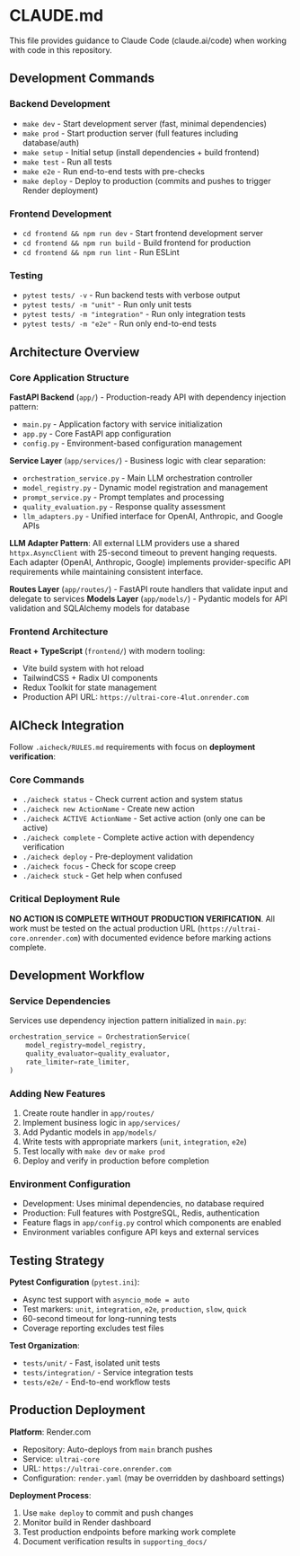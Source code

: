 # CLAUDE.md

This file provides guidance to Claude Code (claude.ai/code) when working with code in this repository.

## Development Commands

### Backend Development
- `make dev` - Start development server (fast, minimal dependencies)
- `make prod` - Start production server (full features including database/auth)
- `make setup` - Initial setup (install dependencies + build frontend)
- `make test` - Run all tests
- `make e2e` - Run end-to-end tests with pre-checks
- `make deploy` - Deploy to production (commits and pushes to trigger Render deployment)

### Frontend Development
- `cd frontend && npm run dev` - Start frontend development server
- `cd frontend && npm run build` - Build frontend for production
- `cd frontend && npm run lint` - Run ESLint

### Testing
- `pytest tests/ -v` - Run backend tests with verbose output
- `pytest tests/ -m "unit"` - Run only unit tests
- `pytest tests/ -m "integration"` - Run only integration tests
- `pytest tests/ -m "e2e"` - Run only end-to-end tests

## Architecture Overview

### Core Application Structure

**FastAPI Backend** (`app/`) - Production-ready API with dependency injection pattern:
- `main.py` - Application factory with service initialization
- `app.py` - Core FastAPI app configuration
- `config.py` - Environment-based configuration management

**Service Layer** (`app/services/`) - Business logic with clear separation:
- `orchestration_service.py` - Main LLM orchestration controller
- `model_registry.py` - Dynamic model registration and management
- `prompt_service.py` - Prompt templates and processing
- `quality_evaluation.py` - Response quality assessment
- `llm_adapters.py` - Unified interface for OpenAI, Anthropic, and Google APIs

**LLM Adapter Pattern**: All external LLM providers use a shared `httpx.AsyncClient` with 25-second timeout to prevent hanging requests. Each adapter (OpenAI, Anthropic, Google) implements provider-specific API requirements while maintaining consistent interface.

**Routes Layer** (`app/routes/`) - FastAPI route handlers that validate input and delegate to services
**Models Layer** (`app/models/`) - Pydantic models for API validation and SQLAlchemy models for database

### Frontend Architecture

**React + TypeScript** (`frontend/`) with modern tooling:
- Vite build system with hot reload
- TailwindCSS + Radix UI components
- Redux Toolkit for state management
- Production API URL: `https://ultrai-core-4lut.onrender.com`

## AICheck Integration

Follow `.aicheck/RULES.md` requirements with focus on **deployment verification**:

### Core Commands
- `./aicheck status` - Check current action and system status
- `./aicheck new ActionName` - Create new action
- `./aicheck ACTIVE ActionName` - Set active action (only one can be active)
- `./aicheck complete` - Complete active action with dependency verification
- `./aicheck deploy` - Pre-deployment validation
- `./aicheck focus` - Check for scope creep
- `./aicheck stuck` - Get help when confused

### Critical Deployment Rule
**NO ACTION IS COMPLETE WITHOUT PRODUCTION VERIFICATION**. All work must be tested on the actual production URL (`https://ultrai-core.onrender.com`) with documented evidence before marking actions complete.

## Development Workflow

### Service Dependencies
Services use dependency injection pattern initialized in `main.py`:
```python
orchestration_service = OrchestrationService(
    model_registry=model_registry,
    quality_evaluator=quality_evaluator,
    rate_limiter=rate_limiter,
)
```

### Adding New Features
1. Create route handler in `app/routes/`
2. Implement business logic in `app/services/`
3. Add Pydantic models in `app/models/`
4. Write tests with appropriate markers (`unit`, `integration`, `e2e`)
5. Test locally with `make dev` or `make prod`
6. Deploy and verify in production before completion

### Environment Configuration
- Development: Uses minimal dependencies, no database required
- Production: Full features with PostgreSQL, Redis, authentication
- Feature flags in `app/config.py` control which components are enabled
- Environment variables configure API keys and external services

## Testing Strategy

**Pytest Configuration** (`pytest.ini`):
- Async test support with `asyncio_mode = auto`
- Test markers: `unit`, `integration`, `e2e`, `production`, `slow`, `quick`
- 60-second timeout for long-running tests
- Coverage reporting excludes test files

**Test Organization**:
- `tests/unit/` - Fast, isolated unit tests
- `tests/integration/` - Service integration tests
- `tests/e2e/` - End-to-end workflow tests

## Production Deployment

**Platform**: Render.com
- Repository: Auto-deploys from `main` branch pushes
- Service: `ultrai-core`
- URL: `https://ultrai-core.onrender.com`
- Configuration: `render.yaml` (may be overridden by dashboard settings)

**Deployment Process**:
1. Use `make deploy` to commit and push changes
2. Monitor build in Render dashboard
3. Test production endpoints before marking work complete
4. Document verification results in `supporting_docs/` 